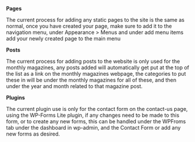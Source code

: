 **Pages**

The current process for adding any static pages to the site is the same as normal, once you have created your page, make sure to add it to the navigation menu, under Appearance > Menus and under add menu items add your newly created page to the main menu

**Posts**

The current process for adding posts to the website is only used for the monthly magazines, any posts added will automatically get put at the top of the list as a link on the monthly magazines webpage, the categories to put these in will be under the monthly magazines for all of these, and then under the year and month related to that magazine post.

**Plugins**

The current plugin use is only for the contact form on the contact-us page, using the WP-Forms Lite plugin, if any changes need to be made to this form, or to create any new forms, this can be handled under the WPFroms tab under the dashboard in wp-admin, and the Contact Form or add any new forms as desired.
